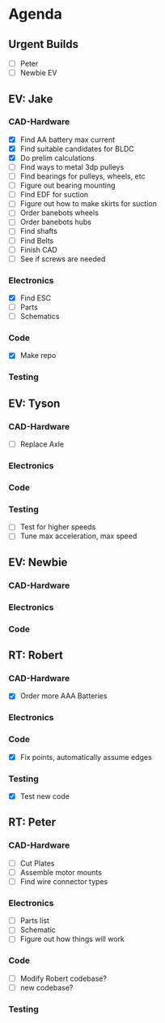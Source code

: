# Agenda

## Urgent Builds
- [ ] Peter
- [ ] Newbie EV

## EV: Jake 
### CAD-Hardware
- [x] Find AA battery max current
- [x] Find suitable candidates for BLDC
- [x] Do prelim calculations
- [ ] Find ways to metal 3dp pulleys
- [ ] Find bearings for pulleys, wheels, etc
- [ ] Figure out bearing mounting
- [ ] Find EDF for suction
- [ ] Figure out how to make skirts for suction
- [ ] Order banebots wheels
- [ ] Order banebots hubs
- [ ] Find shafts
- [ ] Find Belts
- [ ] Finish CAD
- [ ] See if screws are needed

### Electronics
- [x] Find ESC
- [ ] Parts
- [ ] Schematics

### Code
- [x] Make repo

### Testing

## EV: Tyson
### CAD-Hardware
- [ ] Replace Axle

### Electronics

### Code

### Testing
- [ ] Test for higher speeds
- [ ] Tune max acceleration, max speed

## EV: Newbie

### CAD-Hardware

### Electronics

### Code

## RT: Robert
### CAD-Hardware
- [x] Order more AAA Batteries
### Electronics
### Code
- [x] Fix points, automatically assume edges

### Testing
- [x] Test new code

## RT: Peter
### CAD-Hardware
- [ ] Cut Plates
- [ ] Assemble motor mounts
- [ ] Find wire connector types

### Electronics
- [ ] Parts list
- [ ] Schematic
- [ ] Figure out how things will work

### Code
- [ ] Modify Robert codebase? 
- [ ] new codebase?

### Testing

